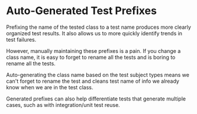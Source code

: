 ﻿# Auto-Generated Test Prefixes

Prefixing the name of the tested class to a test name produces more clearly organized test results.
It also allows us to more quickly identify trends in test failures. 

However, manually maintaining these prefixes is a pain. If you change a class name, it is easy to forget
to rename all the tests and is boring to rename all the tests.

Auto-generating the class name based on the test subject types means we can't forget to rename the test
and cleans test name of info we already know when we are in the test class.

Generated prefixes can also help differentiate tests that generate multiple cases, such as with integration/unit
test reuse.